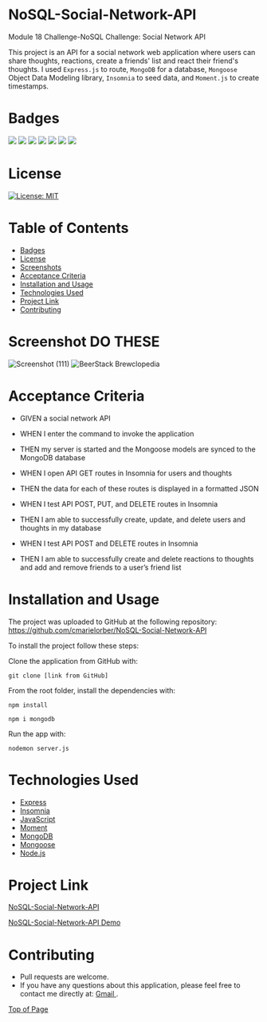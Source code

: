 # NoSQL-Social-Network-API
Module 18 Challenge-NoSQL Challenge: Social Network API

This project is an API for a social network web application where users can share thoughts, reactions, create a friends' list and react their friend's thoughts. I used `Express.js` to route, `MongoDB` for a database, `Mongoose` Object Data Modeling library, `Insomnia` to seed data, and `Moment.js` to create timestamps.

# Badges

<p>
  <img src="https://img.shields.io/badge/-Express-black" />
  <img src="https://img.shields.io/badge/-Insomnia-orange" />
  <img src="https://img.shields.io/badge/-JavaScript-yellow" />
  <img src="https://img.shields.io/badge/-Moment-teal" />
  <img src="https://img.shields.io/badge/-MongoDB-green" />
  <img src="https://img.shields.io/badge/-Mongoose-blue" />
  <img src="https://img.shields.io/badge/-Node-red" />
</p>

# License

[![License: MIT](https://img.shields.io/badge/License-MIT-yellow.svg)](https://opensource.org/licenses/MIT)

# Table of Contents

- [Badges](#badges)
- [License](#license)
- [Screenshots](#screenshots)
- [Acceptance Criteria](#acceptance-criteria)
- [Installation and Usage](#installation-and-usage)
- [Technologies Used](#technologies-used)
- [Project Link](#project-link)
- [Contributing](#contributing)

# Screenshot DO THESE

![Screenshot (111)](https://user-images.githubusercontent.com/109984761/213993446-bf4c6726-af4a-48c5-a96e-4f387cb1eeec.png)
![BeerStack Brewclopedia](https://user-images.githubusercontent.com/109984761/213993468-987a92bf-ebf7-4753-bb41-b8251051ab9c.png)

# Acceptance Criteria

- GIVEN a social network API

- WHEN I enter the command to invoke the application

- THEN my server is started and the Mongoose models are synced to the MongoDB database

- WHEN I open API GET routes in Insomnia for users and thoughts

- THEN the data for each of these routes is displayed in a formatted JSON

- WHEN I test API POST, PUT, and DELETE routes in Insomnia

- THEN I am able to successfully create, update, and delete users and thoughts in my database

- WHEN I test API POST and DELETE routes in Insomnia

- THEN I am able to successfully create and delete reactions to thoughts and add and remove friends to a user’s friend list

# Installation and Usage

The project was uploaded to GitHub at the following repository: https://github.com/cmarielorber/NoSQL-Social-Network-API

To install the project follow these steps:

Clone the application from GitHub with:
```
git clone [link from GitHub]
```
From the root folder, install the dependencies with:
```
npm install
```
```
npm i mongodb
```
Run the app with:
```
nodemon server.js
```

# Technologies Used

- <a href="https://expressjs.com/" target="_blank">Express</a>
- <a href="https://insomnia.rest/" target="_blank">Insomnia</a>
- <a href="https://www.javascript.com/" target="_blank">JavaScript</a>
- <a href="https://www.npmjs.com/package/moment" target="_blank">Moment</a>
- <a href="https://www.mongodb.com/" target="_blank">MongoDB</a>
- <a href="https://mongoosejs.com/" target="_blank" >Mongoose</a>
- <a href="https://nodejs.org/en/" target="_blank">Node.js</a>
# Project Link

[NoSQL-Social-Network-API](https://github.com/cmarielorber/NoSQL-Social-Network-API)

[NoSQL-Social-Network-API Demo](https://docs.google.com/presentation/d/15hSn8MMS_9yVPyyFyTjIasWqzz-44rC4soTjx3Zvu4k/edit?usp=sharing)

# Contributing

* Pull requests are welcome. 
* If you have any questions about this application, please feel free to contact me directly at: <a href="mailto: christenmlorber@gmail.com"> Gmail <img></a>.

[Top of Page](#NoSQL-Social-Network-API)

